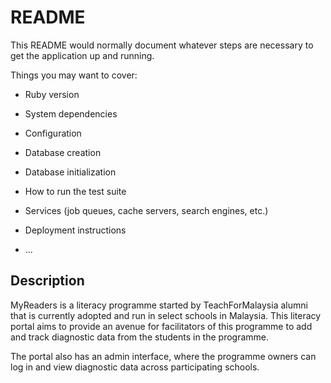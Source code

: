 # README

This README would normally document whatever steps are necessary to get the
application up and running.

Things you may want to cover:

* Ruby version

* System dependencies

* Configuration

* Database creation

* Database initialization

* How to run the test suite

* Services (job queues, cache servers, search engines, etc.)

* Deployment instructions

* ...

## Description

MyReaders is a literacy programme started by TeachForMalaysia alumni that is currently adopted and run in select schools in Malaysia. This literacy portal aims to provide an avenue for facilitators of this programme to add and track diagnostic data from the students in the programme.

The portal also has an admin interface, where the programme owners can log in and view diagnostic data across participating schools.
